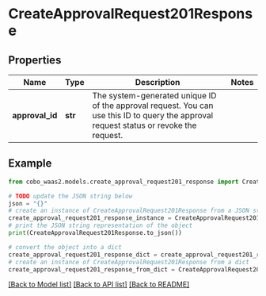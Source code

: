 # CreateApprovalRequest201Response


## Properties

Name | Type | Description | Notes
------------ | ------------- | ------------- | -------------
**approval_id** | **str** | The system-generated unique ID of the approval request. You can use this ID to query the approval request status or revoke the request. | 

## Example

```python
from cobo_waas2.models.create_approval_request201_response import CreateApprovalRequest201Response

# TODO update the JSON string below
json = "{}"
# create an instance of CreateApprovalRequest201Response from a JSON string
create_approval_request201_response_instance = CreateApprovalRequest201Response.from_json(json)
# print the JSON string representation of the object
print(CreateApprovalRequest201Response.to_json())

# convert the object into a dict
create_approval_request201_response_dict = create_approval_request201_response_instance.to_dict()
# create an instance of CreateApprovalRequest201Response from a dict
create_approval_request201_response_from_dict = CreateApprovalRequest201Response.from_dict(create_approval_request201_response_dict)
```
[[Back to Model list]](../README.md#documentation-for-models) [[Back to API list]](../README.md#documentation-for-api-endpoints) [[Back to README]](../README.md)


